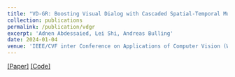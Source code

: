 ```yaml
---
title: "VD-GR: Boosting Visual Dialog with Cascaded Spatial-Temporal Multi-Modal GRaphs"
collection: publications
permalink: /publication/vdgr
excerpt: 'Adnen Abdessaied, Lei Shi, Andreas Bulling'
date: 2024-01-04
venue: 'IEEE/CVF inter Conference on Applications of Computer Vision (WACV)'
---
```

[[Paper]](https://arxiv.org/abs/2310.16590) [[Code]](https://github.com/adnenabdessaied/VDGR)
